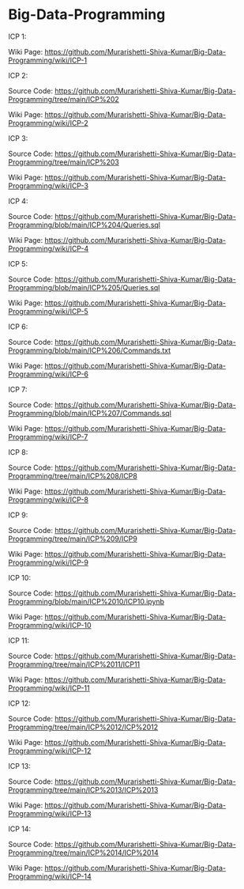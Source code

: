 # Big-Data-Programming

ICP 1:

Wiki Page: https://github.com/Murarishetti-Shiva-Kumar/Big-Data-Programming/wiki/ICP-1

ICP 2:

Source Code: https://github.com/Murarishetti-Shiva-Kumar/Big-Data-Programming/tree/main/ICP%202

Wiki Page: https://github.com/Murarishetti-Shiva-Kumar/Big-Data-Programming/wiki/ICP-2

ICP 3:

Source Code: https://github.com/Murarishetti-Shiva-Kumar/Big-Data-Programming/tree/main/ICP%203

Wiki Page: https://github.com/Murarishetti-Shiva-Kumar/Big-Data-Programming/wiki/ICP-3

ICP 4:

Source Code: https://github.com/Murarishetti-Shiva-Kumar/Big-Data-Programming/blob/main/ICP%204/Queries.sql

Wiki Page: https://github.com/Murarishetti-Shiva-Kumar/Big-Data-Programming/wiki/ICP-4

ICP 5: 

Source Code: https://github.com/Murarishetti-Shiva-Kumar/Big-Data-Programming/blob/main/ICP%205/Queries.sql

Wiki Page: https://github.com/Murarishetti-Shiva-Kumar/Big-Data-Programming/wiki/ICP-5

ICP 6:

Source Code: https://github.com/Murarishetti-Shiva-Kumar/Big-Data-Programming/blob/main/ICP%206/Commands.txt

Wiki Page: https://github.com/Murarishetti-Shiva-Kumar/Big-Data-Programming/wiki/ICP-6 

ICP 7:

Source Code: https://github.com/Murarishetti-Shiva-Kumar/Big-Data-Programming/blob/main/ICP%207/Commands.sql

Wiki Page: https://github.com/Murarishetti-Shiva-Kumar/Big-Data-Programming/wiki/ICP-7

ICP 8:

Source Code: https://github.com/Murarishetti-Shiva-Kumar/Big-Data-Programming/tree/main/ICP%208/ICP8

Wiki Page: https://github.com/Murarishetti-Shiva-Kumar/Big-Data-Programming/wiki/ICP-8

ICP 9:

Source Code: https://github.com/Murarishetti-Shiva-Kumar/Big-Data-Programming/tree/main/ICP%209/ICP9

Wiki Page: https://github.com/Murarishetti-Shiva-Kumar/Big-Data-Programming/wiki/ICP-9

ICP 10:

Source Code: https://github.com/Murarishetti-Shiva-Kumar/Big-Data-Programming/blob/main/ICP%2010/ICP10.ipynb

Wiki Page: https://github.com/Murarishetti-Shiva-Kumar/Big-Data-Programming/wiki/ICP-10

ICP 11:

Source Code: https://github.com/Murarishetti-Shiva-Kumar/Big-Data-Programming/tree/main/ICP%2011/ICP11

Wiki Page: https://github.com/Murarishetti-Shiva-Kumar/Big-Data-Programming/wiki/ICP-11

ICP 12:

Source Code: https://github.com/Murarishetti-Shiva-Kumar/Big-Data-Programming/tree/main/ICP%2012/ICP%2012

Wiki Page: https://github.com/Murarishetti-Shiva-Kumar/Big-Data-Programming/wiki/ICP-12

ICP 13:

Source Code: https://github.com/Murarishetti-Shiva-Kumar/Big-Data-Programming/tree/main/ICP%2013/ICP%2013

Wiki Page: https://github.com/Murarishetti-Shiva-Kumar/Big-Data-Programming/wiki/ICP-13

ICP 14:

Source Code: https://github.com/Murarishetti-Shiva-Kumar/Big-Data-Programming/tree/main/ICP%2014/ICP%2014

Wiki Page: https://github.com/Murarishetti-Shiva-Kumar/Big-Data-Programming/wiki/ICP-14
